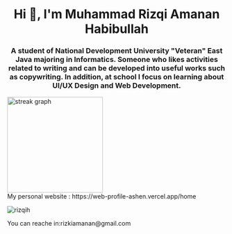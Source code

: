 
<h1 align="center">Hi 👋, I'm Muhammad Rizqi Amanan Habibullah</h1>
<h3 align="center">A student of National Development University "Veteran" East Java majoring in Informatics. Someone who likes activities related to writing and can be developed into useful works such as copywriting. In addition, at school I focus on learning about UI/UX Design and Web Development.</h3>

<div align="left">
  <img src="https://streak-stats.demolab.com?user=RizqiH&locale=en&mode=daily&theme=dark&hide_border=false&border_radius=5&order=3" height="220" alt="streak graph"  />
</div>
My personal website : https://web-profile-ashen.vercel.app/home

<p align="left"> <img src="https://komarev.com/ghpvc/?username=rizqih&label=Profile%20views&color=0e75b6&style=flat" alt="rizqih" /> </p>
<p align="left">You can reache in:rizkiamanan@gmail.com </p>

<p align="left">
</p>
